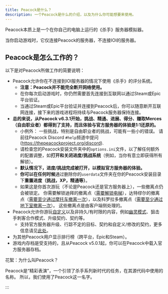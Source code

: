 ```yaml
---
title: Peacock是什么？
description: 一个Peacock是什么的介绍，以及为什么你可能想要来使用。
---
```


Peacock本质上是一个在你自己的电脑上运行的《杀手》服务器模拟器。

当你启动游戏时，它仅连接Peacock的服务器，不连接IOI的服务器。

## Peacock是怎么工作的？

以下是对Peacock所做工作的简要说明：

-   Peacock允许你在不连接到IOI服务器的情况下使用《杀手》的评分系统。
    -   **注意：Peacock并不能完全断开网络使用。**
    -   在你每次启动游戏时，你仍然需要首先连接到互联网以通过Steam或Epic平台验证。
    -   当通过Steam或Epic平台验证并连接到Peacock后，你可以随意断开互联网连接，接下来的游戏进程将持续与Peacock服务器保持连接。
-   **总的来说，从Peacock v6.3.1开始，挑战、精通、进展、得分、赚取Merces（自由职业者）都得到了支持，而且体验与官方服务器的体验是1:1还原的。**
    -   小例外： 一些挑战，特别是自由职业者的挑战，可能有一些小的错误。 请前往Peacock Discord `#help`频道中提问(https://thepeacockproject.org/discord).
    -   请检查您的Peacock安装文件夹中的`options.ini`文件，以了解任何额外的配置调整，如**打开和关闭进度/挑战系统**（例如，当你有意立即获得所有解锁）。
    -   **默认情况下，进度/挑战完成被打开，以模拟官方服务器的体验。**
    -   **你可以在任何时候**通过删除你的`userdata`文件夹在你的Peacock安装目录下**重置进度（挑战，XP，精通等）**。
    -   如果这是你首次游玩（不论是Peacock还是官方服务器上），一些撤离点仍会被锁定。 你需要解锁迪拜的撤离点（[需要解锁电梯](https://youtu.be/IEQgRQyQRf8)），达特缪尔的撤离点（[需要至少通过摩托车撤离一次](https://youtu.be/AJtJZe9jEi8?t=151)），以及科罗拉多撤离点（[需要至少通过地下室撤离一次](https://youtu.be/3XKWHrKpXwk?t=140)）。 这些撤离点是由客户端侧处理的。
-   Peacock允许你游玩[自定义](../custom-content.md)以及非持久/有时限的内容，例如[幽灵模式](../ghost-mode.md)、狙击手刺客合作模式、升级契约、契约等。
    -   支持官方服务器升级、行踪不定的目标、契约和自定义/修改的契约，更多信息请见[此处](../custom-content.md)。
-   为其他Peacock用户显示排行榜（跨平台，Epic和Steam）。
-   游戏内存档是受支持的，且从Peacock v5.0.1起，你可以在Peacock中载入官方服务器存档。

花絮：为什么叫Peacock？

Peacock是“精彩表演”，一个引领了杀手系列新时代的任务，在其源代码中使用的名称。 所以，我们使用了Peacock这一名字。

:::
